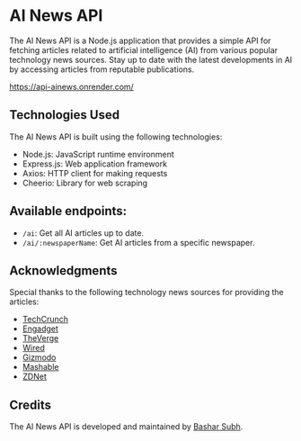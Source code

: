# AI News API

The AI News API is a Node.js application that provides a simple API for fetching articles related to artificial intelligence (AI) from various popular technology news sources. Stay up to date with the latest developments in AI by accessing articles from reputable publications.

https://api-ainews.onrender.com/

## Technologies Used

The AI News API is built using the following technologies:

- Node.js: JavaScript runtime environment
- Express.js: Web application framework
- Axios: HTTP client for making requests
- Cheerio: Library for web scraping


## Available endpoints:

- `/ai`: Get all AI articles up to date.
- `/ai/:newspaperName`: Get AI articles from a specific newspaper.

## Acknowledgments

Special thanks to the following technology news sources for providing the articles:

- [TechCrunch](https://techcrunch.com/category/artificial-intelligence/)
- [Engadget](https://www.engadget.com/tag/ai/)
- [TheVerge](https://www.theverge.com/ai-artificial-intelligence)
- [Wired](https://www.wired.com/tag/artificial-intelligence/)
- [Gizmodo](https://gizmodo.com/tag/ai)
- [Mashable](https://mashable.com/category/artificial-intelligence)
- [ZDNet](https://www.zdnet.com/topic/artificial-intelligence/)
## Credits

The AI News API is developed and maintained by [Bashar Subh](https://github.com/BasharSubh).

